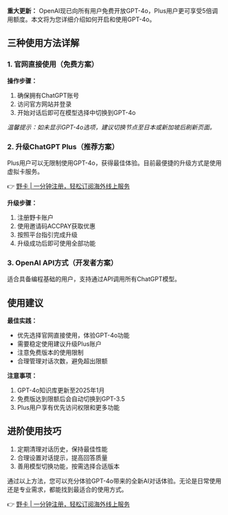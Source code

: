 **重大更新：** OpenAI现已向所有用户免费开放GPT-4o，Plus用户更可享受5倍调用额度。本文将为您详细介绍如何开启和使用GPT-4o。

## 三种使用方法详解

### 1. 官网直接使用（免费方案）

**操作步骤：**
1. 确保拥有ChatGPT账号
2. 访问官方网站并登录
3. 开始对话后即可在模型选择中切换到GPT-4o

*温馨提示：如未显示GPT-4o选项，建议切换节点至日本或新加坡后刷新页面。*

### 2. 升级ChatGPT Plus（推荐方案）

Plus用户可以无限制使用GPT-4o，获得最佳体验。目前最便捷的升级方式是使用虚拟卡服务。

👉 [野卡 | 一分钟注册，轻松订阅海外线上服务](https://bit.ly/bewildcard)

**升级步骤：**
1. 注册野卡账户
2. 使用邀请码ACCPAY获取优惠
3. 按照平台指引完成升级
4. 升级成功后即可使用全部功能

### 3. OpenAI API方式（开发者方案）

适合具备编程基础的用户，支持通过API调用所有ChatGPT模型。

## 使用建议

**最佳实践：**
- 优先选择官网直接使用，体验GPT-4o功能
- 需要稳定使用建议升级Plus账户
- 注意免费版本的使用限制
- 合理管理对话次数，避免超出限额

**注意事项：**
1. GPT-4o知识库更新至2025年1月
2. 免费版达到限额后会自动切换到GPT-3.5
3. Plus用户享有优先访问权限和更多功能

## 进阶使用技巧

1. 定期清理对话历史，保持最佳性能
2. 合理设置对话提示，提高回答质量
3. 善用模型切换功能，按需选择合适版本

通过以上方法，您可以充分体验GPT-4o带来的全新AI对话体验。无论是日常使用还是专业需求，都能找到最适合的使用方式。

👉 [野卡 | 一分钟注册，轻松订阅海外线上服务](https://bit.ly/bewildcard)